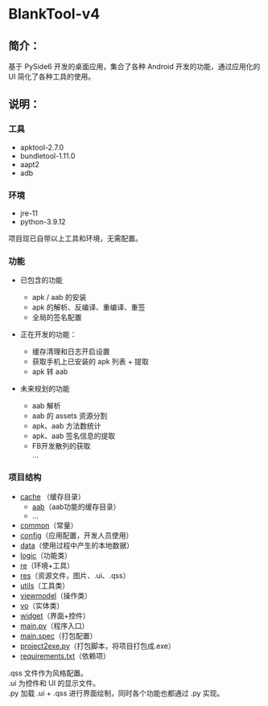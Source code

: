 # BlankTool-v4

## 简介：
基于 PySide6 开发的桌面应用，集合了各种 Android 开发的功能，通过应用化的 UI 简化了各种工具的使用。


## 说明：

### 工具
- apktool-2.7.0
- bundletool-1.11.0
- aapt2
- adb
### 环境
- jre-11
- python-3.9.12

项目现已自带以上工具和环境，无需配置。
### 功能
- 已包含的功能
  - apk / aab 的安装
  - apk 的解析、反编译、重编译、重签
  - 全局的签名配置

- 正在开发的功能：
  - 缓存清理和日志开启设置
  - 获取手机上已安装的 apk 列表 + 提取
  - apk 转 aab

- 未来规划的功能
  - aab 解析
  - aab 的 assets 资源分割
  - apk、aab 方法数统计
  - apk、aab 签名信息的提取
  - FB开发散列的获取\
...

### 项目结构
- [cache](./cache) （缓存目录）
  - [aab](./cache/aab)（aab功能的缓存目录）
  - ...
- [common](./common)（常量）
- [config](./config)（应用配置，开发人员使用）
- [data](./data)（使用过程中产生的本地数据）
- [logic](./logic)（功能类）
- [re](./re)（环境+工具）
- [res](./res)（资源文件，图片、.ui、.qss）
- [utils](./utils)（工具类）
- [viewmodel](./viewmodel)（操作类）
- [vo](./vo)（实体类）
- [widget](./widget)（界面+控件）
- [main.py](./main.py)（程序入口）
- [main.spec](./main.spec)（打包配置）
- [project2exe.py](./project2exe.py)（打包脚本，将项目打包成.exe）
- [requirements.txt](./requirements.txt)（依赖项）


.qss 文件作为风格配置。\
.ui 为控件和 UI 的显示文件。\
.py 加载 .ui + .qss 进行界面绘制，同时各个功能也都通过 .py 实现。




